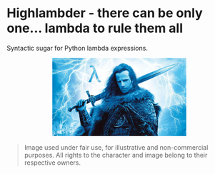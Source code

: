 # Highlambder - there can be only one... lambda to rule them all

Syntactic sugar for Python lambda expressions.
<p align="center"><img src="media/highlambder.png" alt="there can be only one" width="300"/></p>

>Image used under fair use, for illustrative and non-commercial purposes. All rights to the character and image belong to their respective owners.


